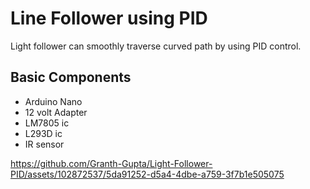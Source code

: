 # Line Follower using PID

Light follower can smoothly traverse curved path by using PID control.  



## Basic Components 

- Arduino Nano
- 12 volt Adapter
- LM7805 ic
- L293D ic
- IR sensor


https://github.com/Granth-Gupta/Light-Follower-PID/assets/102872537/5da91252-d5a4-4dbe-a759-3f7b1e505075

